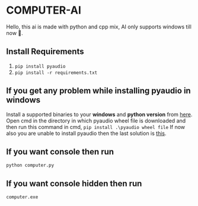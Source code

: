 # COMPUTER-AI

Hello, this ai is made with python and cpp mix, AI only supports windows till now 🙂.

## Install Requirements

1. `pip install pyaudio`
2. `pip install -r requirements.txt`

## If you get any problem while installing pyaudio in windows

Install a supported binaries to your **windows** and **python version** from [here](https://www.lfd.uci.edu/~gohlke/pythonlibs/#pyaudio).
Open cmd in the directory in which pyaudio wheel file is downloaded and then run this command in cmd,
`pip install .\pyaudio wheel file`
If now also you are unable to install pyaudio then the last solution is [this](https://www.youtube.com/watch?v=-3am_5jMzJ4).

## If you want console then run

`python computer.py`

## If you want console hidden then run

`computer.exe`
